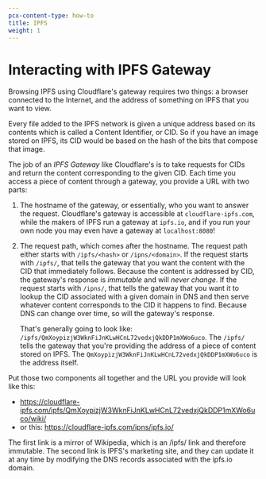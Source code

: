 ```yaml
---
pcx-content-type: how-to
title: IPFS
weight: 1
---
```


# Interacting with IPFS Gateway

Browsing IPFS using Cloudflare's gateway requires two things: a browser
connected to the Internet, and the address of something on IPFS that you want to
view.

Every file added to the IPFS network is given a unique address based on its contents which is called a Content Identifier, or CID. So if you have an image stored on IPFS, its CID would be based on the hash of the bits that compose that image.

The job of an _IPFS Gateway_ like Cloudflare's is to take requests for CIDs and
return the content corresponding to the given CID. Each time you access a piece
of content through a gateway, you provide a URL with two parts:

1.  The hostname of the gateway, or essentially, who you want to answer the
    request. Cloudflare's gateway is accessible at `cloudflare-ipfs.com`, while
    the makers of IPFS run a gateway at `ipfs.io`, and if you run your own node
    you may even have a gateway at `localhost:8080`!
2.  The request path, which comes after the hostname. The request path either
    starts with `/ipfs/<hash>` or `/ipns/<domain>`. If the request starts with
    `/ipfs/`, that tells the gateway that you want the content with the CID that
    immediately follows. Because the content is addressed by CID, the gateway's
    response is _immutable_ and will _never change_. If the request starts with
    `/ipns/`, that tells the gateway that you want it to lookup the CID
    associated with a given domain in DNS and then serve whatever content
    corresponds to the CID it happens to find. Because DNS can change over time,
    so will the gateway's response.

    That's generally going to look like:
    `/ipfs/QmXoypizjW3WknFiJnKLwHCnL72vedxjQkDDP1mXWo6uco`. The `/ipfs/` tells
    the gateway that you're providing the address of a piece of content stored on
    IPFS. The `QmXoypizjW3WknFiJnKLwHCnL72vedxjQkDDP1mXWo6uco` is the address
    itself.

Put those two components all together and the URL you provide will look like
this:

- https://cloudflare-ipfs.com/ipfs/QmXoypizjW3WknFiJnKLwHCnL72vedxjQkDDP1mXWo6uco/wiki/
- or this: https://cloudflare-ipfs.com/ipns/ipfs.io/

The first link is a mirror of Wikipedia, which is an /ipfs/ link and therefore immutable. The second link is IPFS's
marketing site, and they can update it at any time by modifying the DNS records
associated with the ipfs.io domain.